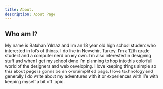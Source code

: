 ```yaml
---
title: About.
description: About Page
---
```


## Who am I?
My name is Batuhan Yılmaz and I’m an 18 year old high school student who interested in lot’s of things. I do live in Nevşehir, Turkey. I’m a 12th grade student and a computer nerd on my own. I’m also interested in designing stuff and when I get my school done I’m planning to hop into this colorfull world of the designers and web developing.
I love keeping things simple so this about page is gonna be an oversimplified page.
I love technology and generally I do write about my adventures with it or experiences with life with keeping myself a bit off topic.